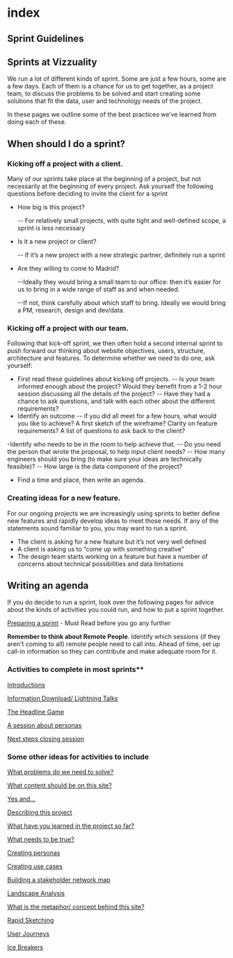# index

## **Sprint Guidelines**

## Sprints at Vizzuality

We run a lot of different kinds of sprint. Some are just a few hours, some are a few days. Each of them is a chance for us to get together, as a project team, to discuss the problems to be solved and start creating some solutions that fit the data, user and technology needs of the project.

In these pages we outline some of the best practices we’ve learned from doing each of these.

## When should I do a sprint?

### Kicking off a project with a client.

Many of our sprints take place at the beginning of a project, but not necessarily at the beginning of every project. Ask yourself the following questions before deciding to invite the client for a sprint

* How big is this project? 

  -- For relatively small projects, with quite tight and well-defined scope, a sprint is less necessary

* Is it a new project or client? 

  -- If it’s a new project with a new strategic partner, definitely run a sprint

* Are they willing to come to Madrid? 

  --Ideally they would bring a small team to our office: then it’s easier for us to bring in a wide range of staff as and when needed. 

  --If not, think carefully about which staff to bring. Ideally we would bring a PM, research, design and dev/data. 

### Kicking off a project with our team.

Following that kick-off sprint, we then often hold a second internal sprint to push forward our thinking about website objectives, users, structure, architecture and features. To determine whether we need to do one, ask yourself:

* First read these guidelines about kicking off projects. -- Is your team informed enough about the project? Would they benefit from a 1-2 hour session discussing all the details of the project? -- Have they had a chance to ask questions, and talk with each other about the different requirements?
* Identify an outcome -- if you did all meet for a few hours, what would you like to achieve? A first sketch of the wireframe? Clarity on feature requirements? A list of questions to ask back to the client?

-Identify who needs to be in the room to help achieve that. -- Do you need the person that wrote the proposal, to help input client needs? -- How many engineers should you bring \(to make sure your ideas are technically feasible\)? -- How large is the data component of the project?

* Find a time and place, then write an agenda.

### Creating ideas for a new feature.

For our ongoing projects we are increasingly using sprints to better define new features and rapidly develop ideas to meet those needs. If any of the statements sound familiar to you, you may want to run a sprint.

* The client is asking for a new feature but it’s not very well defined
* A client is asking us to “come up with something creative”
* The design team starts working on a feature but have a number of concerns about technical possibilities and data limitations

## Writing an agenda

If you do decide to run a sprint, look over the following pages for advice about the kinds of activities you could run, and how to put a sprint together.

[Preparing a sprint](preparing-a-sprint.md) - Must Read before you go any further

**Remember to think about Remote People**. Identify which sessions \(if they aren't coming to all\) remote people need to call into. Ahead of time, set up call-in information so they can contribute and make adequate room for it.

### Activities to complete in most sprints\*\*

[Introductions](introductions.md)

[Information Download/ Lightning Talks](introductions.md)

[The Headline Game](headline-persona-review.md)

[A session about personas](headline-persona-review.md)

[Next steps closing session](headline-persona-review.md)

### Some other ideas for activities to include

[What problems do we need to solve?](problems.md)

[What content should be on this site?](content.md)

[Yes and...](yesand.md)

[Describing this project](description.md)

[What have you learned in the project so far?](learned.md)

[What needs to be true?](wntbt.md)

[Creating personas](personas.md)

[Creating use cases](use-cases.md)

[Building a stakeholder network map](network-map.md)

[Landscape Analysis](landscape.md)

[What is the metaphor/ concept behind this site?](concept.md)

[Rapid Sketching](sketching.md)

[User Journeys](journeys.md)

[Ice Breakers](ice-breakers.md)

